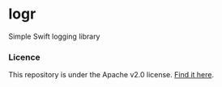 # logr
Simple Swift logging library

### Licence
This repository is under the Apache v2.0 license. [Find it here](https://github.com/nakkht/logr/blob/master/LICENSE).
